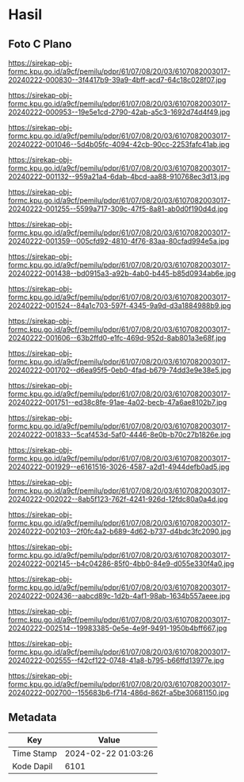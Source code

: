# Hasil

## Foto C Plano

https://sirekap-obj-formc.kpu.go.id/a9cf/pemilu/pdpr/61/07/08/20/03/6107082003017-20240222-000830--3f4417b9-39a9-4bff-acd7-64c18c028f07.jpg

https://sirekap-obj-formc.kpu.go.id/a9cf/pemilu/pdpr/61/07/08/20/03/6107082003017-20240222-000953--19e5e1cd-2790-42ab-a5c3-1692d74d4f49.jpg

https://sirekap-obj-formc.kpu.go.id/a9cf/pemilu/pdpr/61/07/08/20/03/6107082003017-20240222-001046--5d4b05fc-4094-42cb-90cc-2253fafc41ab.jpg

https://sirekap-obj-formc.kpu.go.id/a9cf/pemilu/pdpr/61/07/08/20/03/6107082003017-20240222-001132--959a21a4-6dab-4bcd-aa88-910768ec3d13.jpg

https://sirekap-obj-formc.kpu.go.id/a9cf/pemilu/pdpr/61/07/08/20/03/6107082003017-20240222-001255--5599a717-309c-47f5-8a81-ab0d0f190d4d.jpg

https://sirekap-obj-formc.kpu.go.id/a9cf/pemilu/pdpr/61/07/08/20/03/6107082003017-20240222-001359--005cfd92-4810-4f76-83aa-80cfad994e5a.jpg

https://sirekap-obj-formc.kpu.go.id/a9cf/pemilu/pdpr/61/07/08/20/03/6107082003017-20240222-001438--bd0915a3-a92b-4ab0-b445-b85d0934ab6e.jpg

https://sirekap-obj-formc.kpu.go.id/a9cf/pemilu/pdpr/61/07/08/20/03/6107082003017-20240222-001524--84a1c703-597f-4345-9a9d-d3a1884988b9.jpg

https://sirekap-obj-formc.kpu.go.id/a9cf/pemilu/pdpr/61/07/08/20/03/6107082003017-20240222-001606--63b2ffd0-e1fc-469d-952d-8ab801a3e68f.jpg

https://sirekap-obj-formc.kpu.go.id/a9cf/pemilu/pdpr/61/07/08/20/03/6107082003017-20240222-001702--d6ea95f5-0eb0-4fad-b679-74dd3e9e38e5.jpg

https://sirekap-obj-formc.kpu.go.id/a9cf/pemilu/pdpr/61/07/08/20/03/6107082003017-20240222-001751--ed38c8fe-91ae-4a02-becb-47a6ae8102b7.jpg

https://sirekap-obj-formc.kpu.go.id/a9cf/pemilu/pdpr/61/07/08/20/03/6107082003017-20240222-001833--5caf453d-5af0-4446-8e0b-b70c27b1826e.jpg

https://sirekap-obj-formc.kpu.go.id/a9cf/pemilu/pdpr/61/07/08/20/03/6107082003017-20240222-001929--e6161516-3026-4587-a2d1-4944defb0ad5.jpg

https://sirekap-obj-formc.kpu.go.id/a9cf/pemilu/pdpr/61/07/08/20/03/6107082003017-20240222-002022--8ab5f123-762f-4241-926d-12fdc80a0a4d.jpg

https://sirekap-obj-formc.kpu.go.id/a9cf/pemilu/pdpr/61/07/08/20/03/6107082003017-20240222-002103--2f0fc4a2-b689-4d62-b737-d4bdc3fc2090.jpg

https://sirekap-obj-formc.kpu.go.id/a9cf/pemilu/pdpr/61/07/08/20/03/6107082003017-20240222-002145--b4c04286-85f0-4bb0-84e9-d055e330f4a0.jpg

https://sirekap-obj-formc.kpu.go.id/a9cf/pemilu/pdpr/61/07/08/20/03/6107082003017-20240222-002436--aabcd89c-1d2b-4af1-98ab-1634b557aeee.jpg

https://sirekap-obj-formc.kpu.go.id/a9cf/pemilu/pdpr/61/07/08/20/03/6107082003017-20240222-002514--19983385-0e5e-4e9f-9491-1950b4bff667.jpg

https://sirekap-obj-formc.kpu.go.id/a9cf/pemilu/pdpr/61/07/08/20/03/6107082003017-20240222-002555--f42cf122-0748-41a8-b795-b66ffd13977e.jpg

https://sirekap-obj-formc.kpu.go.id/a9cf/pemilu/pdpr/61/07/08/20/03/6107082003017-20240222-002700--155683b6-f714-486d-862f-a5be30681150.jpg


## Metadata

| Key        | Value               |
| ---------- | ------------------- |
| Time Stamp | 2024-02-22 01:03:26 |
| Kode Dapil | 6101                |



